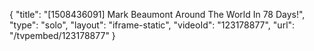 {
    "title": "[1508436091] Mark Beaumont Around The World In 78 Days!",
    "type": "solo",
    "layout": "iframe-static",
    "videoId": "123178877",
    "url": "\/tvpembed\/123178877"
}
